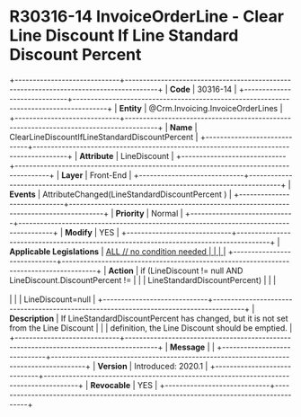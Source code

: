 ﻿---
erp.type: front-end-business-rule
erp.entity: Crm.Invoicing.InvoiceOrderLines
---

# R30316-14 InvoiceOrderLine - Clear Line Discount If Line Standard Discount Percent
+-----------------------------+---------------------------------------------------------------------------------------+
| **Code**                    | 30316-14                                                                              |
+-----------------------------+---------------------------------------------------------------------------------------+
| **Entity**                  | @Crm.Invoicing.InvoiceOrderLines                                                      |
+-----------------------------+---------------------------------------------------------------------------------------+
| **Name**                    | ClearLineDiscountIfLineStandardDiscountPercent                                        |
+-----------------------------+---------------------------------------------------------------------------------------+
| **Attribute**               | LineDiscount                                                                          |
+-----------------------------+---------------------------------------------------------------------------------------+
| **Layer**                   | Front-End                                                                             |
+-----------------------------+---------------------------------------------------------------------------------------+
| **Events**                  | AttributeChanged(LineStandardDiscountPercent )                                        |
+-----------------------------+---------------------------------------------------------------------------------------+
| **Priority**                | Normal                                                                                |
+-----------------------------+---------------------------------------------------------------------------------------+
| **Modify**                  | YES                                                                                   |
+-----------------------------+---------------------------------------------------------------------------------------+
| **Applicable Legislations** | [ALL // no condition needed                                                           |
|                             | ](xref:applicable-legislations)                                                       |
+-----------------------------+---------------------------------------------------------------------------------------+
| **Action**                  | if (LineDiscount != null AND LineDiscount.DiscountPercent !=                          |
|                             | LineStandardDiscountPercent)                                                          |
|                             | <br/><br/>                                                                            |
|                             | LineDiscount=null                                                                     |
+-----------------------------+---------------------------------------------------------------------------------------+
| **Description**             | If LineStandardDiscountPercent has changed, but it is not set from the Line Discount  |
|                             | definition, the Line Discount should be emptied.                                      |
+-----------------------------+---------------------------------------------------------------------------------------+
| **Message**                 |                                                                                       |
+-----------------------------+---------------------------------------------------------------------------------------+
| **Version**                 | Introduced: 2020.1                                                                    |
+-----------------------------+---------------------------------------------------------------------------------------+
| **Revocable**               | YES                                                                                   |
+-----------------------------+---------------------------------------------------------------------------------------+
